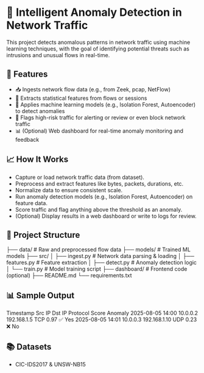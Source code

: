 # 🧠 Intelligent Anomaly Detection in Network Traffic
This project detects anomalous patterns in network traffic using machine learning techniques, with the goal of identifying potential threats such as intrusions and unusual flows in real-time.

## 🚀 Features
- 📥 Ingests network flow data (e.g., from Zeek, pcap, NetFlow)
- 🧮 Extracts statistical features from flows or sessions
- 🤖 Applies machine learning models (e.g., Isolation Forest, Autoencoder) to detect anomalies
- 🔔 Flags high-risk traffic for alerting or review or even block network traffic
- 📊 (Optional) Web dashboard for real-time anomaly monitoring and feedback

## 📈 How It Works
- Capture or load network traffic data (from dataset).
- Preprocess and extract features like bytes, packets, durations, etc.
- Normalize data to ensure consistent scale.
- Run anomaly detection models (e.g., Isolation Forest, Autoencoder) on feature data.
- Score traffic and flag anything above the threshold as an anomaly.
- (Optional) Display results in a web dashboard or write to logs for review.

## 📂 Project Structure
├── data/               # Raw and preprocessed flow data
├── models/             # Trained ML models
├── src/
│   ├── ingest.py       # Network data parsing & loading
│   ├── features.py     # Feature extraction
│   ├── detect.py       # Anomaly detection logic
│   └── train.py        # Model training script
├── dashboard/          # Frontend code (optional)
├── README.md
└── requirements.txt

## 📊 Sample Output
Timestamp	Src IP	Dst IP	Protocol	Score	Anomaly
2025-08-05 14:00	10.0.0.2	192.168.1.5	TCP	0.97	✅ Yes
2025-08-05 14:01	10.0.0.3	192.168.1.10	UDP	0.23	❌ No

## 📚 Datasets
- CIC-IDS2017 & UNSW-NB15
